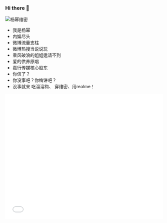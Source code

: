 ### Hi there 👋           

![杨幂维密](https://user-images.githubusercontent.com/73426989/165453335-2ab633c8-318c-4b08-b761-d468a57ae993.gif)               

- 我是杨幂
- 内娱尽头
- 微博流量支柱 
- 微博热搜当说说玩 
- 乘风破浪的姐姐邀请不到 
- 爱的供养原唱  
- 嘉行传媒核心股东
- 你信了？
- 你没事吧？你梅饼吧？
- 没事就来 吃溜溜梅、 穿维密、用realme！            

<iframe width="100%" height="400" src="//player.bilibili.com/player.html?bvid=BV1954y1i7x7&page=1" scrolling="no" border="0" frameborder="no" framespacing="0" allowfullscreen="true"> </iframe>               

